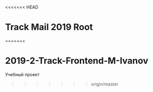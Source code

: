 <<<<<<< HEAD
# Track Mail 2019 Root

=======
# 2019-2-Track-Frontend-M-Ivanov
Учебный проект
>>>>>>> origin/master

